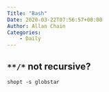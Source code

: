 ```yaml
---
Title: "Bash"
Date: 2020-03-22T07:56:57+08:00
Author: Allan Chain
Categories:
    - Daily
---
```


## `**/*` not recursive?
```shell
shopt -s globstar
```

